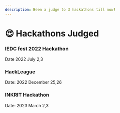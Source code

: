 ```yaml
---
description: Been a judge to 3 hackathons till now!
---
```


# 😍 Hackathons Judged

### IEDC fest 2022 Hackathon&#x20;

Date 2022 July 2,3



### HackLeague&#x20;

Date: 2022 December 25,26



### INKRIT Hackathon&#x20;

Date: 2023 March 2,3

